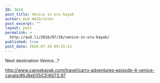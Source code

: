 ```yaml
---
ID: 3624
post_title: Venice in oru kayak
author: Aud Halbritter
post_excerpt: ""
layout: post
permalink: >
  http://aud.li/2016/07/26/venice-in-oru-kayak/
published: true
post_date: 2016-07-26 09:15:22
---
```

Next destination Venice...?

http://www.canoekayak.com/travel/carry-adventures-episode-4-venice-canals/#IIJ8eE05jCEiKbTS.97

&nbsp;

&nbsp;

&nbsp;

&nbsp;

&nbsp;

&nbsp;

&nbsp;

&nbsp;
